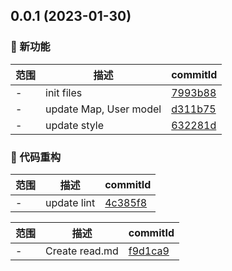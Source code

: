 ## 0.0.1 (2023-01-30)

### 🌟 新功能
范围|描述|commitId
--|--|--
 - | init files | [7993b88](https://github.com/dengBox/tauri-app/commit/7993b88)
 - | update Map, User model | [d311b75](https://github.com/dengBox/tauri-app/commit/d311b75)
 - | update style | [632281d](https://github.com/dengBox/tauri-app/commit/632281d)


### 🔨 代码重构
范围|描述|commitId
--|--|--
 - | update lint | [4c385f8](https://github.com/dengBox/tauri-app/commit/4c385f8)


范围|描述|commitId
--|--|--
 - | Create read.md | [f9d1ca9](https://github.com/dengBox/tauri-app/commit/f9d1ca9)

